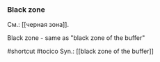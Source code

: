 ### Black zone
См.: [[черная зона]].

Black zone - same as "black zone of the buffer"

#shortcut
#tocico 
Syn.: [[black zone of the buffer]]